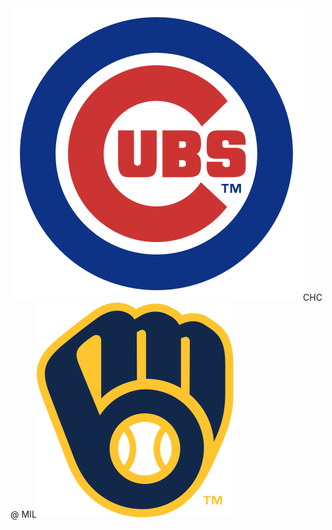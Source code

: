 <div class="matchup"><img src="/assets/images/mlb/CHC.svg" class="team-logo" /><span class="team-name bold">CHC</span><span class="at"> @ </span><span class="team-name">MIL</span><img src="/assets/images/mlb/MIL.svg" class="team-logo" /></div>
